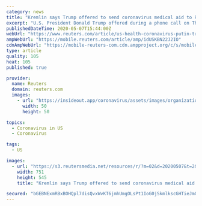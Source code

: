 ```yaml
---
category: news
title: "Kremlin says Trump offered to send coronavirus medical aid to Russia"
excerpt: "U.S. President Donald Trump offered during a phone call on Thursday with Russia's President Vladimir Putin to send medical aid to Moscow to help fight the coronavirus pandemic, the Kremlin said on Thursday."
publishedDateTime: 2020-05-07T15:44:00Z
webUrl: "https://www.reuters.com/article/us-health-coronavirus-putin-trump-idUSKBN22J2IO"
ampWebUrl: "https://mobile.reuters.com/article/amp/idUSKBN22J2IO"
cdnAmpWebUrl: "https://mobile-reuters-com.cdn.ampproject.org/c/s/mobile.reuters.com/article/amp/idUSKBN22J2IO"
type: article
quality: 105
heat: 105
published: true

provider:
  name: Reuters
  domain: reuters.com
  images:
    - url: "https://insideout.app/coronavirus/assets/images/organizations/reuters.com-50x50.jpg"
      width: 50
      height: 50

topics:
  - Coronavirus in US
  - Coronavirus

tags:
  - US

images:
  - url: "https://s3.reutersmedia.net/resources/r/?m=02&d=20200507&t=2&i=1517827013&w=&fh=545px&fw=&ll=&pl=&sq=&r=LYNXMPEG461IL"
    width: 751
    height: 545
    title: "Kremlin says Trump offered to send coronavirus medical aid to Russia"

secured: "bGEBNExmRBxBOHQpl7disQvxWvKT6jmhUmgOLsPt1IoG0jSkmlkscGHTieJmORT+U7LRSZMKVwlsaEsJ53OYHDTtiFeMNHWtb5v/W2xvobrWywQ9FoVHigz7Ec9wjY/S0JjsSGfFXVB80i2Vw+OueENukwNvACA5q1nsMrl7tfFr+fRHtCnM1FfEG+oiuSMhCrX1dDiX3MAlowxJfTjRvBLT4e1MfnzWJymBDXcmxEMkZ7N04lAsbeTHCpGm5ay5/bav8fjdCTgJFyxiCmTJyl+nGHVS5AOtb1EazGXrRy11TWvN+AYlQHmf+wuxdf7sXbWdX1Nmcbs25D5w8XdFX141HZSoBHrpcx6fGLpnSdn9nsfMTq/jJByf11p2okt9AXka5R7NfvjP9udL0lOng8lfbYxHuXtnDtnUby8Imxj9r9h//sumVzTk6TLetXArWtgJaMbyjA4QSZB9f3fhLIdnrYb1s2hJBkImzw/S218=;mKsAfdj9qx47Ja0s9G88RQ=="
---
```


